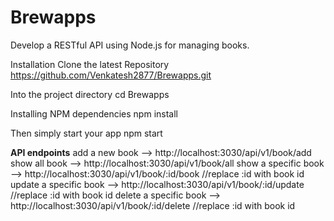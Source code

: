 # Brewapps

Develop a RESTful API using Node.js for managing books.

Installation Clone the latest Repository https://github.com/Venkatesh2877/Brewapps.git

Into the project directory cd Brewapps

Installing NPM dependencies npm install

Then simply start your app npm start

**API endpoints**
add a new book --> http://localhost:3030/api/v1/book/add
show all book --> http://localhost:3030/api/v1/book/all
show a specific book --> http://localhost:3030/api/v1/book/:id/book //replace :id with book id
update a specific book --> http://localhost:3030/api/v1/book/:id/update //replace :id with book id
delete a specific book --> http://localhost:3030/api/v1/book/:id/delete //replace :id with book id
